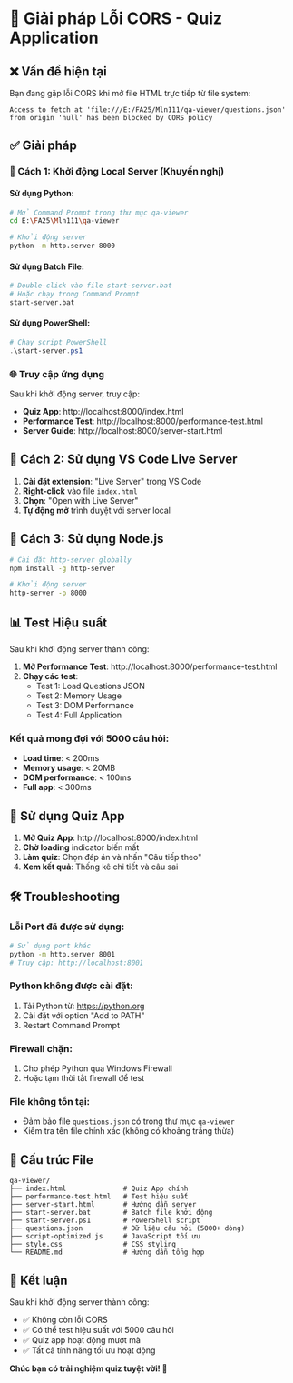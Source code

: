 # 🔧 Giải pháp Lỗi CORS - Quiz Application

## ❌ Vấn đề hiện tại

Bạn đang gặp lỗi CORS khi mở file HTML trực tiếp từ file system:
```
Access to fetch at 'file:///E:/FA25/Mln111/qa-viewer/questions.json' 
from origin 'null' has been blocked by CORS policy
```

## ✅ Giải pháp

### 🚀 Cách 1: Khởi động Local Server (Khuyến nghị)

#### **Sử dụng Python:**
```bash
# Mở Command Prompt trong thư mục qa-viewer
cd E:\FA25\Mln111\qa-viewer

# Khởi động server
python -m http.server 8000
```

#### **Sử dụng Batch File:**
```bash
# Double-click vào file start-server.bat
# Hoặc chạy trong Command Prompt
start-server.bat
```

#### **Sử dụng PowerShell:**
```powershell
# Chạy script PowerShell
.\start-server.ps1
```

### 🌐 Truy cập ứng dụng

Sau khi khởi động server, truy cập:
- **Quiz App**: http://localhost:8000/index.html
- **Performance Test**: http://localhost:8000/performance-test.html
- **Server Guide**: http://localhost:8000/server-start.html

## 🔧 Cách 2: Sử dụng VS Code Live Server

1. **Cài đặt extension**: "Live Server" trong VS Code
2. **Right-click** vào file `index.html`
3. **Chọn**: "Open with Live Server"
4. **Tự động mở** trình duyệt với server local

## 🔧 Cách 3: Sử dụng Node.js

```bash
# Cài đặt http-server globally
npm install -g http-server

# Khởi động server
http-server -p 8000
```

## 📊 Test Hiệu suất

Sau khi khởi động server thành công:

1. **Mở Performance Test**: http://localhost:8000/performance-test.html
2. **Chạy các test**:
   - Test 1: Load Questions JSON
   - Test 2: Memory Usage  
   - Test 3: DOM Performance
   - Test 4: Full Application

### **Kết quả mong đợi với 5000 câu hỏi:**
- **Load time**: < 200ms
- **Memory usage**: < 20MB
- **DOM performance**: < 100ms
- **Full app**: < 300ms

## 🎯 Sử dụng Quiz App

1. **Mở Quiz App**: http://localhost:8000/index.html
2. **Chờ loading** indicator biến mất
3. **Làm quiz**: Chọn đáp án và nhấn "Câu tiếp theo"
4. **Xem kết quả**: Thống kê chi tiết và câu sai

## 🛠️ Troubleshooting

### **Lỗi Port đã được sử dụng:**
```bash
# Sử dụng port khác
python -m http.server 8001
# Truy cập: http://localhost:8001
```

### **Python không được cài đặt:**
1. Tải Python từ: https://python.org
2. Cài đặt với option "Add to PATH"
3. Restart Command Prompt

### **Firewall chặn:**
1. Cho phép Python qua Windows Firewall
2. Hoặc tạm thời tắt firewall để test

### **File không tồn tại:**
- Đảm bảo file `questions.json` có trong thư mục `qa-viewer`
- Kiểm tra tên file chính xác (không có khoảng trắng thừa)

## 📁 Cấu trúc File

```
qa-viewer/
├── index.html              # Quiz App chính
├── performance-test.html   # Test hiệu suất
├── server-start.html       # Hướng dẫn server
├── start-server.bat        # Batch file khởi động
├── start-server.ps1        # PowerShell script
├── questions.json          # Dữ liệu câu hỏi (5000+ dòng)
├── script-optimized.js     # JavaScript tối ưu
├── style.css               # CSS styling
└── README.md               # Hướng dẫn tổng hợp
```

## 🎉 Kết luận

Sau khi khởi động server thành công:
- ✅ Không còn lỗi CORS
- ✅ Có thể test hiệu suất với 5000 câu hỏi
- ✅ Quiz app hoạt động mượt mà
- ✅ Tất cả tính năng tối ưu hoạt động

**Chúc bạn có trải nghiệm quiz tuyệt vời! 🚀**
